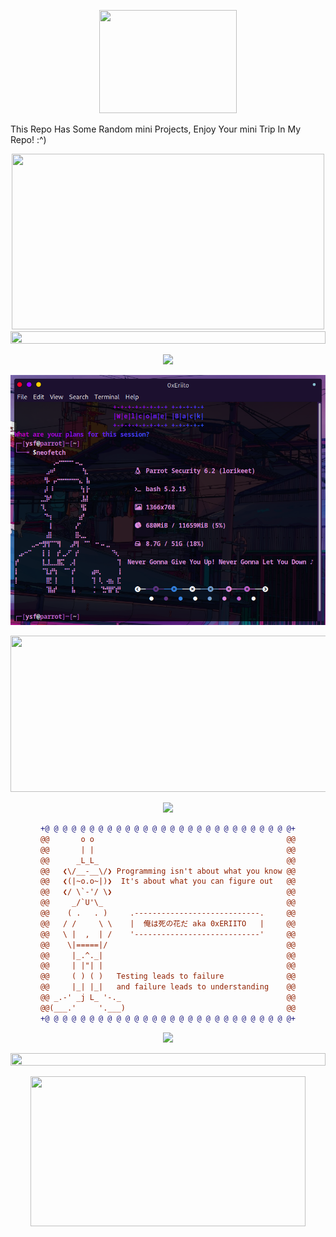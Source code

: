 <!--💬GREETINGSTITLE -->
<p align="center">
<img src="https://media1.tenor.com/m/r6E7Ki54jx8AAAAC/welcome.gif" height="165" width="220">

This Repo Has Some Random mini Projects, Enjoy Your mini Trip In My Repo! :^)


<!--Gif1-->
<p align="center">
<img src="https://i.gifer.com/Erie.gif" height="281" width="500">

<!--📏LINE-->
<img src="https://i.imgur.com/dBaSKWF.gif" height="20" width="100%">

<!--🖼️SVG BANNER -->
<p align="center">
<img src="https://raw.githubusercontent.com/trinib/trinib/main/images/banner.svg"  width="600">

<!--🔳TERMINAL -->
<p align="center">
<img src="https://github.com/0xEriito/Images/blob/main/MyTerminal.png" width="550" height="400">


<!--📰RSS-->
<p align="center">
<img src="https://png.pngtree.com/png-vector/20230221/ourmid/pngtree-la-ilaha-illah-muhammadur-rasulullah-png-image_6612301.png" width="550" height="250">

<!--🎨CAPSULE / 🌐WEBSITES: https://github.com/kyechan99/capsule-render -->
<p align="center">
<img src="https://capsule-render.vercel.app/api?type=shark&height=30&section=header&reversal=false&color=0:b579da,100:79da7f">

<!--🤖ASCIIART / 🌐WEBSITES: https://asciiart.website/ & https://github.com/github/markup/issues/1440#issuecomment-803889380 -->

<div align="center">
  
```diff
+@ @ @ @ @ @ @ @ @ @ @ @ @ @ @ @ @ @ @ @ @ @ @ @ @ @ @ @+
@@       o o                                           @@
@@       | |                                           @@
@@      _L_L_                                          @@
@@   ❮\/__-__\/❯ Programming isn't about what you know @@
@@   ❮(|~o.o~|)❯  It's about what you can figure out   @@
@@   ❮/ \`-'/ \❯                                       @@
@@     _/`U'\_                                         @@
@@    ( .   . )     .----------------------------.     @@
@@   / /     \ \    |  俺は死の花だ aka 0xERIITO   |     @@
@@   \ |  ,  | /    '----------------------------'     @@
@@    \|=====|/                                        @@
@@     |_.^._|                                         @@
@@     | |"| |                                         @@
@@     ( ) ( )   Testing leads to failure              @@
@@     |_| |_|   and failure leads to understanding    @@
@@ _.-' _j L_ '-._                                     @@
@@(___.'     '.___)                                    @@
+@ @ @ @ @ @ @ @ @ @ @ @ @ @ @ @ @ @ @ @ @ @ @ @ @ @ @ @+
```
  
</div>
  
<!--🎨CAPSULE / 🌐WEBSITES: https://github.com/kyechan99/capsule-render -->
<p align="center">
<img src="https://capsule-render.vercel.app/api?type=shark&height=30&section=footer&reversal=false&color=0:b579da,100:79da7f">

<!--💬🃏FUNFACT / 🌐https://github.com/siddharth2016/quote-readme#update-your-readme -->
<p align="center">

<!--📏LINE-->
<p align="center">
<img src="https://i.imgur.com/dBaSKWF.gif" height="20" width="100%">
<!--ENDS_HERE_QUOTE_README-->
<p align="center">
<img src="https://2img.net/h/www9.0zz0.com/2011/06/21/11/792632456.gif" height="240" width="440">
